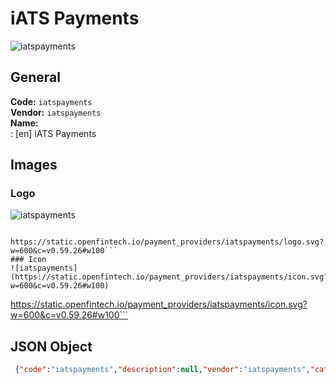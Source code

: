 # iATS Payments 
![iatspayments](https://static.openfintech.io/payment_providers/iatspayments/logo.svg?w=600&c=v0.59.26#w100)  
## General 
**Code:** `iatspayments`  
**Vendor:** `iatspayments`  
**Name:**  
:	[en] iATS Payments  
## Images 
### Logo 
![iatspayments](https://static.openfintech.io/payment_providers/iatspayments/logo.svg?w=600&c=v0.59.26#w100)  
```
 https://static.openfintech.io/payment_providers/iatspayments/logo.svg?w=600&c=v0.59.26#w100```  
### Icon 
![iatspayments](https://static.openfintech.io/payment_providers/iatspayments/icon.svg?w=600&c=v0.59.26#w100)  
```
 https://static.openfintech.io/payment_providers/iatspayments/icon.svg?w=600&c=v0.59.26#w100```  
## JSON Object 
```json
 {"code":"iatspayments","description":null,"vendor":"iatspayments","categories":null,"countries":null,"payment_method":null,"payout_method":null,"metadata":{"about_payments_code":"iatspayments"},"name":{"en":"iATS Payments"}}```  
